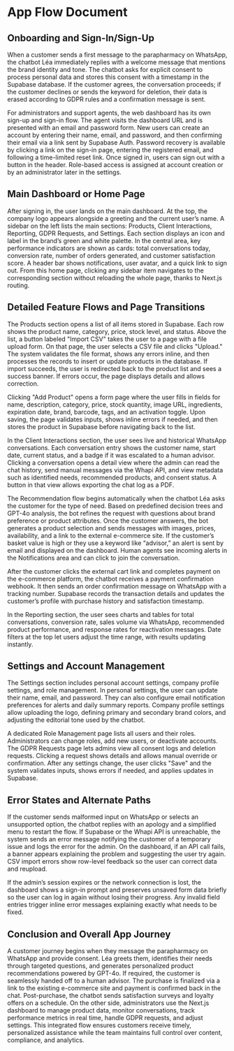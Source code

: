 # App Flow Document

## Onboarding and Sign-In/Sign-Up

When a customer sends a first message to the parapharmacy on WhatsApp, the chatbot Léa immediately replies with a welcome message that mentions the brand identity and tone. The chatbot asks for explicit consent to process personal data and stores this consent with a timestamp in the Supabase database. If the customer agrees, the conversation proceeds; if the customer declines or sends the keyword for deletion, their data is erased according to GDPR rules and a confirmation message is sent.

For administrators and support agents, the web dashboard has its own sign-up and sign-in flow. The agent visits the dashboard URL and is presented with an email and password form. New users can create an account by entering their name, email, and password, and then confirming their email via a link sent by Supabase Auth. Password recovery is available by clicking a link on the sign-in page, entering the registered email, and following a time-limited reset link. Once signed in, users can sign out with a button in the header. Role-based access is assigned at account creation or by an administrator later in the settings.

## Main Dashboard or Home Page

After signing in, the user lands on the main dashboard. At the top, the company logo appears alongside a greeting and the current user’s name. A sidebar on the left lists the main sections: Products, Client Interactions, Reporting, GDPR Requests, and Settings. Each section displays an icon and label in the brand’s green and white palette. In the central area, key performance indicators are shown as cards: total conversations today, conversion rate, number of orders generated, and customer satisfaction score. A header bar shows notifications, user avatar, and a quick link to sign out. From this home page, clicking any sidebar item navigates to the corresponding section without reloading the whole page, thanks to Next.js routing.

## Detailed Feature Flows and Page Transitions

The Products section opens a list of all items stored in Supabase. Each row shows the product name, category, price, stock level, and status. Above the list, a button labeled "Import CSV" takes the user to a page with a file upload form. On that page, the user selects a CSV file and clicks "Upload." The system validates the file format, shows any errors inline, and then processes the records to insert or update products in the database. If import succeeds, the user is redirected back to the product list and sees a success banner. If errors occur, the page displays details and allows correction.

Clicking "Add Product" opens a form page where the user fills in fields for name, description, category, price, stock quantity, image URL, ingredients, expiration date, brand, barcode, tags, and an activation toggle. Upon saving, the page validates inputs, shows inline errors if needed, and then stores the product in Supabase before navigating back to the list.

In the Client Interactions section, the user sees live and historical WhatsApp conversations. Each conversation entry shows the customer name, start date, current status, and a badge if it was escalated to a human advisor. Clicking a conversation opens a detail view where the admin can read the chat history, send manual messages via the Whapi API, and view metadata such as identified needs, recommended products, and consent status. A button in that view allows exporting the chat log as a PDF.

The Recommendation flow begins automatically when the chatbot Léa asks the customer for the type of need. Based on predefined decision trees and GPT-4o analysis, the bot refines the request with questions about brand preference or product attributes. Once the customer answers, the bot generates a product selection and sends messages with images, prices, availability, and a link to the external e-commerce site. If the customer’s basket value is high or they use a keyword like “advisor,” an alert is sent by email and displayed on the dashboard. Human agents see incoming alerts in the Notifications area and can click to join the conversation.

After the customer clicks the external cart link and completes payment on the e-commerce platform, the chatbot receives a payment confirmation webhook. It then sends an order confirmation message on WhatsApp with a tracking number. Supabase records the transaction details and updates the customer’s profile with purchase history and satisfaction timestamp.

In the Reporting section, the user sees charts and tables for total conversations, conversion rate, sales volume via WhatsApp, recommended product performance, and response rates for reactivation messages. Date filters at the top let users adjust the time range, with results updating instantly.

## Settings and Account Management

The Settings section includes personal account settings, company profile settings, and role management. In personal settings, the user can update their name, email, and password. They can also configure email notification preferences for alerts and daily summary reports. Company profile settings allow uploading the logo, defining primary and secondary brand colors, and adjusting the editorial tone used by the chatbot.

A dedicated Role Management page lists all users and their roles. Administrators can change roles, add new users, or deactivate accounts. The GDPR Requests page lets admins view all consent logs and deletion requests. Clicking a request shows details and allows manual override or confirmation. After any settings change, the user clicks "Save" and the system validates inputs, shows errors if needed, and applies updates in Supabase.

## Error States and Alternate Paths

If the customer sends malformed input on WhatsApp or selects an unsupported option, the chatbot replies with an apology and a simplified menu to restart the flow. If Supabase or the Whapi API is unreachable, the system sends an error message notifying the customer of a temporary issue and logs the error for the admin. On the dashboard, if an API call fails, a banner appears explaining the problem and suggesting the user try again. CSV import errors show row-level feedback so the user can correct data and reupload.

If the admin’s session expires or the network connection is lost, the dashboard shows a sign-in prompt and preserves unsaved form data briefly so the user can log in again without losing their progress. Any invalid field entries trigger inline error messages explaining exactly what needs to be fixed.

## Conclusion and Overall App Journey

A customer journey begins when they message the parapharmacy on WhatsApp and provide consent. Léa greets them, identifies their needs through targeted questions, and generates personalized product recommendations powered by GPT-4o. If required, the customer is seamlessly handed off to a human advisor. The purchase is finalized via a link to the existing e-commerce site and payment is confirmed back in the chat. Post-purchase, the chatbot sends satisfaction surveys and loyalty offers on a schedule. On the other side, administrators use the Next.js dashboard to manage product data, monitor conversations, track performance metrics in real time, handle GDPR requests, and adjust settings. This integrated flow ensures customers receive timely, personalized assistance while the team maintains full control over content, compliance, and analytics.